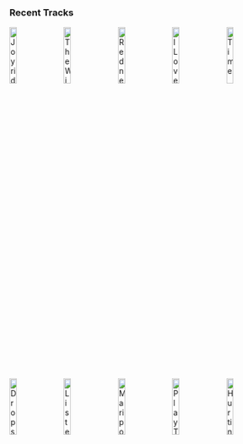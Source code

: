### Recent Tracks
[<img src='https://lastfm.freetls.fastly.net/i/u/300x300/5486404e0d61310e0c4b6e01120846fd.png' width='16%' height='16%' alt='Joyride'>](https://www.last.fm/music/adam%2bmelchor/_/joyride)&nbsp;&nbsp;&nbsp;&nbsp;[<img src='https://lastfm.freetls.fastly.net/i/u/300x300/929f961574d7444ac439f0da85c211ea.png' width='16%' height='16%' alt='The Winner Takes It All'>](https://www.last.fm/music/abba/_/the%2bwinner%2btakes%2bit%2ball)&nbsp;&nbsp;&nbsp;&nbsp;[<img src='https://lastfm.freetls.fastly.net/i/u/300x300/43b3439fdd4a40cec010a363bc94bc4d.png' width='16%' height='16%' alt='Redneck Woman'>](https://www.last.fm/music/gretchen%2bwilson/_/redneck%2bwoman)&nbsp;&nbsp;&nbsp;&nbsp;[<img src='https://lastfm.freetls.fastly.net/i/u/300x300/a0b60eb06f49800affc85346f3a87a46.png' width='16%' height='16%' alt='I Love Me'>](https://www.last.fm/music/demi%2blovato/_/i%2blove%2bme)&nbsp;&nbsp;&nbsp;&nbsp;[<img src='https://lastfm.freetls.fastly.net/i/u/300x300/94efe7d762ddcb2fd3e1e0553a1258b1.png' width='16%' height='16%' alt='Time'>](https://www.last.fm/music/sg%2blewis/_/time)&nbsp;&nbsp;&nbsp;&nbsp;<br>[<img src='https://lastfm.freetls.fastly.net/i/u/300x300/46f5762d310da6d6c6e4e9218396bca3.png' width='16%' height='16%' alt='Drops of Jupiter (Tell Me)'>](https://www.last.fm/music/train/_/drops%2bof%2bjupiter%2b%2528tell%2bme%2529)&nbsp;&nbsp;&nbsp;&nbsp;[<img src='https://lastfm.freetls.fastly.net/i/u/300x300/d6acd3d55ac149e3be9f08d31f45e75a.png' width='16%' height='16%' alt='Listen to the Music'>](https://www.last.fm/music/the%2bdoobie%2bbrothers/_/listen%2bto%2bthe%2bmusic)&nbsp;&nbsp;&nbsp;&nbsp;[<img src='https://lastfm.freetls.fastly.net/i/u/300x300/3dedb1638e305f74fda8b96a73bca703.png' width='16%' height='16%' alt='Mariposa'>](https://www.last.fm/music/peach%2btree%2brascals/_/mariposa)&nbsp;&nbsp;&nbsp;&nbsp;[<img src='https://lastfm.freetls.fastly.net/i/u/300x300/290339dcc51475bdb477a48e795ac6bd.png' width='16%' height='16%' alt='Play Too Much'>](https://www.last.fm/music/kyle%2bdion/_/play%2btoo%2bmuch)&nbsp;&nbsp;&nbsp;&nbsp;[<img src='https://lastfm.freetls.fastly.net/i/u/300x300/9f8cce7071e5a282656abb6cdfe202b4.png' width='16%' height='16%' alt='Hurting on Purpose (feat. K.Flay)'>](https://www.last.fm/music/whethan/_/hurting%2bon%2bpurpose%2b%2528feat.%2bk.flay%2529)&nbsp;&nbsp;&nbsp;&nbsp;<br>